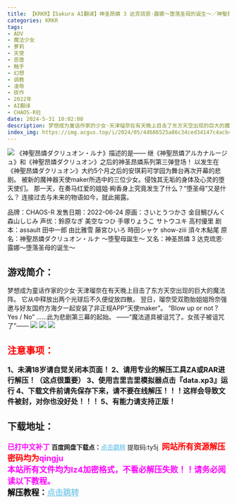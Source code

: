 ```yaml
---
title: 【KRKR】【Sakura AI翻译】神圣昂燐 3 达克琉恩·露娜～堕落圣母的诞生～／神聖昂燐ダクリュオン・ルナ ～堕聖母誕生～
categories: KRKR
tags:
- ADV
- 魔法少女
- 萝莉
- 天使
- 恶堕
- 触手
- 幻想
- 调教
- 凌辱
- 拔作
- 2022年
- AI翻译
- CHAOS-R社
date: 2024-5-31 10:02:00
description: 梦想成为童话作家的少女·天津瑠奈在有天晚上目击了东方天空出现的巨大的魔法阵。它从中释放出两个光球后不久便绽放四散。翌日，瑠奈受双胞胎姐姐玲奈强邀与好友国府方海夕一起安装了非正规APP“天使maker”。“Blow up or not？  Yes / No”……此为悲剧第三幕的起始。——“魔法道具被诅咒了。女孩子被诅咒了”——
index_img: https://img.acgus.top/i/2024/05/4d686525a86c34ced34147c4acb43ce6.webp
---
```

![](https://img.acgus.top/i/2024/05/4d686525a86c34ced34147c4acb43ce6.webp)
《神聖昂燐ダクリュオン・ルナ》描述的是——
继《神聖昂燐アルカナルージュ》和《神聖昂燐ダクリュオン》之后的神圣昂燐系列第三弹登场！
以发生在《神聖昂燐ダクリュオン》大约5个月之后的安琪莉可学园为舞台再次开幕的悲剧。
被新的魔神器天使maker所选中的三位少女。侵蚀其无垢的身体及心灵的堕天使们。
那一天，在奏马红爱的姐姐·絢香身上究竟发生了什么？“堕圣母”又是什么？
连接过去与未来的物语如今，就此揭露。

品牌：CHAOS-R
发售日期：2022-06-24
原画：さいとうつかさ 金目鯛ぴんく 森山しじみ
声优：鈴原なぎ 美空なつひ 手塚りょうこ サトウユキ 高村優里
剧本：assault 田中一郎 由比雅雪 藤宮ひいろ 時田シャケ show-ziii 須々木鮎尾
原名：神聖昂燐ダクリュオン・ルナ ～堕聖母誕生～
又名：神圣昂燐 3 达克琉恩·露娜～堕落圣母的诞生～

## 游戏简介：
梦想成为童话作家的少女·天津瑠奈在有天晚上目击了东方天空出现的巨大的魔法阵。
它从中释放出两个光球后不久便绽放四散。
翌日，瑠奈受双胞胎姐姐玲奈强邀与好友国府方海夕一起安装了非正规APP“天使maker”。
“Blow up or not？
  Yes / No”
……此为悲剧第三幕的起始。
——“魔法道具被诅咒了。女孩子被诅咒了”——
![](https://img.acgus.top/i/2024/05/295dbe5e9b525c4b102391b2849b4170.webp)
![](https://img.acgus.top/i/2024/05/17395b3b444f7cdc7252f5818dfc3f92.webp)
![](https://img.acgus.top/i/2024/05/13507737516db74bb78162970dd51045.webp)






## <font color=#FF0000 >注意事项：</font>
<font size=3><b>1、未满18岁请自觉关闭本页面！
2、请用专业的解压工具ZA或RAR进行解压！（这点很重要）
3、使用吉里吉里模拟器点击『data.xp3』运行
4、下载文件前请先保存下来，请不要在线解压！！！这样会导致文件被封，对你也没好处！！！
5、有能力请支持正版！</b></font>

## 下载地址：
<font color=#FF00FF size=3>**已打中文补丁**</font>
<b>百度网盘下载点：</b><a href="https://pan.baidu.com/s/1lgTxn-eRo162HUCSmOU5Rw?pwd=ty5j" style="color: #87CEEB;"><b>点击跳转</b></a> 提取码:ty5j
<a style="padding: 0" href="https://post.qingju.org/AD/"><img style="max-width:100%" src="https://img.acgus.top/i/2024/07/478f689b8021d8d499ab43d21acf137a.gif" alt=""></a>
<b><font color=#FF0000 size=4>网站所有资源解压密码均为</b></font><b><font color=#FF00FF size=4>qingju</font><font color=#FF0000 ></font></b><br><b><font color=#FF00FF size=4>本站所有文件均为lz4加密格式，不看必解压失败！！请务必阅读以下教程。</b></font><br><b><font color=#000 size=4>解压教程：</b><a href="https://post.qingju.org/tutorial/000/" style="color: #87CEEB;"><b>点击跳转</b></a>